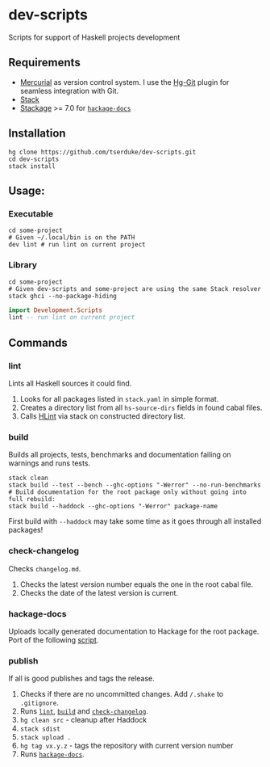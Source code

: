 # dev-scripts
Scripts for support of Haskell projects development


## Requirements
* [Mercurial] as version control system. I use the [Hg-Git] plugin for seamless integration with Git.
* [Stack]
* [Stackage] >= 7.0 for [`hackage-docs`](#hackage-docs)


## Installation
```shell
hg clone https://github.com/tserduke/dev-scripts.git
cd dev-scripts
stack install
```


## Usage:
### Executable
```shell
cd some-project
# Given ~/.local/bin is on the PATH
dev lint # run lint on current project
```

### Library
```shell
cd some-project
# Given dev-scripts and some-project are using the same Stack resolver
stack ghci --no-package-hiding
```
```haskell
import Development.Scripts
lint -- run lint on current project
```


## Commands
### lint
Lints all Haskell sources it could find.

1. Looks for all packages listed in `stack.yaml` in simple format.
2. Creates a directory list from all `hs-source-dirs` fields in found cabal files.
3. Calls [HLint] via stack on constructed directory list.

### build
Builds all projects, tests, benchmarks and documentation failing on warnings and runs tests.
```shell
stack clean
stack build --test --bench --ghc-options "-Werror" --no-run-benchmarks
# Build documentation for the root package only without going into full rebuild:
stack build --haddock --ghc-options "-Werror" package-name
```
First build with `--haddock` may take some time as it goes through all installed packages!

### check-changelog
Checks `changelog.md`.

1. Checks the latest version number equals the one in the root cabal file.
2. Checks the date of the latest version is current.

### hackage-docs
Uploads locally generated documentation to Hackage for the root package. Port of the following [script][hackage-docs].

### publish
If all is good publishes and tags the release.

1. Checks if there are no uncommitted changes. Add `/.shake` to `.gitignore`.
1. Runs [`lint`](#lint), [`build`](#check-build) and [`check-changelog`](#check-changelog).
1. `hg clean src` - cleanup after Haddock
1. `stack sdist`
1. `stack upload .`
1. `hg tag vx.y.z` - tags the repository with current version number
1. Runs [`hackage-docs`](#hackage-docs).


[Mercurial]: https://www.mercurial-scm.org
[Hg-Git]: https://hg-git.github.io
[Stack]: https://www.haskellstack.org
[Stackage]: https://www.stackage.org/lts-7
[HLint]: https://github.com/ndmitchell/hlint#readme
[hackage-docs]: https://github.com/ekmett/lens/blob/67ac5db4ee24364c435e6e9fbe29fe429bce8d0c/scripts/hackage-docs.sh
